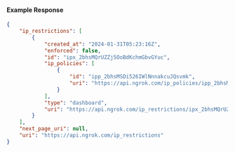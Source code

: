 <!-- Code generated for API Clients. DO NOT EDIT. -->

#### Example Response

```json
{
	"ip_restrictions": [
		{
			"created_at": "2024-01-31T05:23:16Z",
			"enforced": false,
			"id": "ipx_2bhsMQrUZZj5OoBdKchmGbvGYuc",
			"ip_policies": [
				{
					"id": "ipp_2bhsMSDi526IWlNnnakcuJQsvmk",
					"uri": "https://api.ngrok.com/ip_policies/ipp_2bhsMSDi526IWlNnnakcuJQsvmk"
				}
			],
			"type": "dashboard",
			"uri": "https://api.ngrok.com/ip_restrictions/ipx_2bhsMQrUZZj5OoBdKchmGbvGYuc"
		}
	],
	"next_page_uri": null,
	"uri": "https://api.ngrok.com/ip_restrictions"
}
```
